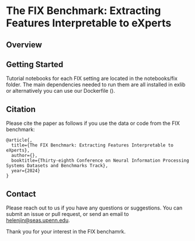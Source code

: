 # The FIX Benchmark: Extracting Features Interpretable to eXperts

## Overview


## Getting Started
Tutorial notebooks for each FIX setting are located in the notebooks/fix folder.
The main dependencies needed to run them are all installed in exlib or alternatively you can use our Dockerfile ().

## Citation
Please cite the paper as follows if you use the data or code from the FIX benchmark:
```
@article{,
  title={The FIX Benchmark: Extracting Features Interpretable to eXperts},
  author={},
  booktitle={Thirty-eighth Conference on Neural Information Processing Systems Datasets and Benchmarks Track},
  year={2024}
}
```

## Contact
Please reach out to us if you have any questions or suggestions. You can submit an issue or pull request, or send an email to helenjin@seas.upenn.edu.

Thank you for your interest in the FIX benchamrk. 




